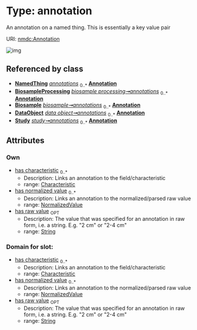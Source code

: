 
# Type: annotation


An annotation on a named thing. This is essentially a key value pair

URI: [nmdc:Annotation](https://microbiomedata/meta/Annotation)


![img](http://yuml.me/diagram/nofunky;dir:TB/class/\[NormalizedValue]<has%20normalized%20value%200..*-++\[Annotation&#124;has_raw_value:string%20%3F],%20\[Characteristic]<has%20characteristic%200..*-++\[Annotation],%20\[BiosampleProcessing]++-%20annotations%200..*>\[Annotation],%20\[Biosample]++-%20annotations%200..*>\[Annotation],%20\[DataObject]++-%20annotations%200..*>\[Annotation],%20\[Study]++-%20annotations%200..*>\[Annotation])

## Referenced by class

 *  **[NamedThing](NamedThing.md)** *[annotations](annotations.md)*  <sub>0..*</sub>  **[Annotation](Annotation.md)**
 *  **[BiosampleProcessing](BiosampleProcessing.md)** *[biosample processing➞annotations](biosample_processing_annotations.md)*  <sub>0..*</sub>  **[Annotation](Annotation.md)**
 *  **[Biosample](Biosample.md)** *[biosample➞annotations](biosample_annotations.md)*  <sub>0..*</sub>  **[Annotation](Annotation.md)**
 *  **[DataObject](DataObject.md)** *[data object➞annotations](data_object_annotations.md)*  <sub>0..*</sub>  **[Annotation](Annotation.md)**
 *  **[Study](Study.md)** *[study➞annotations](study_annotations.md)*  <sub>0..*</sub>  **[Annotation](Annotation.md)**

## Attributes


### Own

 * [has characteristic](has_characteristic.md)  <sub>0..*</sub>
    * Description: Links an annotation to the field/characteristic
    * range: [Characteristic](Characteristic.md)
 * [has normalized value](has_normalized_value.md)  <sub>0..*</sub>
    * Description: Links an annotation to the normalized/parsed raw value
    * range: [NormalizedValue](NormalizedValue.md)
 * [has raw value](has_raw_value.md)  <sub>OPT</sub>
    * Description: The value that was specified for an annotation in raw form, i.e. a string. E.g. "2 cm" or "2-4 cm"
    * range: [String](types/String.md)

### Domain for slot:

 * [has characteristic](has_characteristic.md)  <sub>0..*</sub>
    * Description: Links an annotation to the field/characteristic
    * range: [Characteristic](Characteristic.md)
 * [has normalized value](has_normalized_value.md)  <sub>0..*</sub>
    * Description: Links an annotation to the normalized/parsed raw value
    * range: [NormalizedValue](NormalizedValue.md)
 * [has raw value](has_raw_value.md)  <sub>OPT</sub>
    * Description: The value that was specified for an annotation in raw form, i.e. a string. E.g. "2 cm" or "2-4 cm"
    * range: [String](types/String.md)
